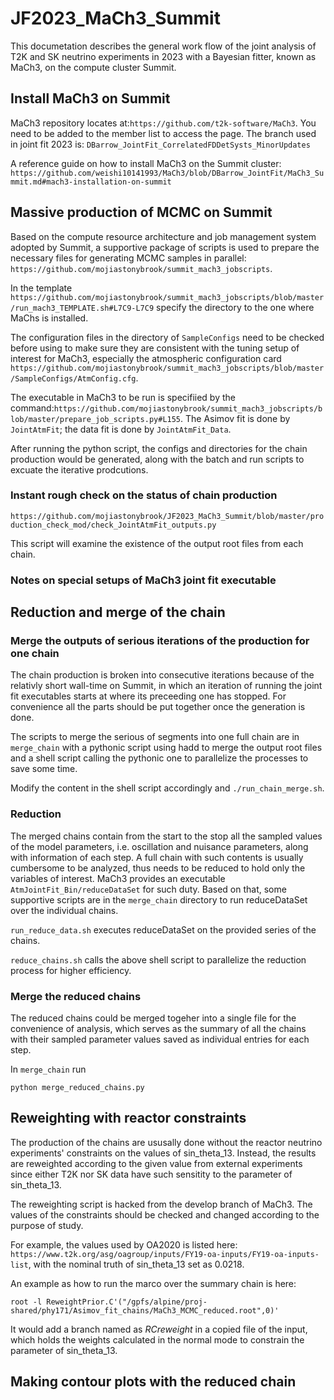 # JF2023_MaCh3_Summit
This documetation describes the general work flow of the joint analysis of T2K and SK neutrino experiments in 2023 with a Bayesian fitter, known as MaCh3, on the compute cluster Summit.
## Install MaCh3 on Summit
MaCh3 repository locates at:`https://github.com/t2k-software/MaCh3`. You need to be added to the member list to access the page. 
The branch used in joint fit 2023 is: `DBarrow_JointFit_CorrelatedFDDetSysts_MinorUpdates`

A reference guide on how to install MaCh3 on the Summit cluster: `https://github.com/weishi10141993/MaCh3/blob/DBarrow_JointFit/MaCh3_Summit.md#mach3-installation-on-summit`
## Massive production of MCMC on Summit
Based on the compute resource architecture and job management system adopted by Summit, a supportive package of scripts is used to prepare the necessary files for generating MCMC samples in parallel: `https://github.com/mojiastonybrook/summit_mach3_jobscripts`.

In the template `https://github.com/mojiastonybrook/summit_mach3_jobscripts/blob/master/run_mach3_TEMPLATE.sh#L7C9-L7C9` specify the directory to the one where MaChs is installed.

The configuration files in the directory of `SampleConfigs` need to be checked before using to make sure they are consistent with the tuning setup of interest for MaCh3, especially the atmospheric configuration card `https://github.com/mojiastonybrook/summit_mach3_jobscripts/blob/master/SampleConfigs/AtmConfig.cfg`.

The executable in MaCh3 to be run is specifiied by the command:`https://github.com/mojiastonybrook/summit_mach3_jobscripts/blob/master/prepare_job_scripts.py#L155`. 
The Asimov fit is done by `JointAtmFit`; the data fit is done by `JointAtmFit_Data`. 

After running the python script, the configs and directories for the chain production would be generated, along with the batch and run scripts to excuate the iterative prodcutions. 
### Instant rough check on the status of chain production
`https://github.com/mojiastonybrook/JF2023_MaCh3_Summit/blob/master/production_check_mod/check_JointAtmFit_outputs.py`

This script will examine the existence of the output root files from each chain. 
### Notes on special setups of MaCh3 joint fit executable


## Reduction and merge of the chain
### Merge the outputs of serious iterations of the production for one chain
The chain production is broken into consecutive iterations because of the relativly short wall-time on Summit, in which an iteration of running the joint fit executables starts at where its preceeding one has stopped. For convenience all the parts should be put together once the generation is done.

The scripts to merge the serious of segments into one full chain are in `merge_chain` with a pythonic script using hadd to merge the output root files and a shell script calling the pythonic one to parallelize the processes to save some time.

Modify the content in the shell script accordingly and `./run_chain_merge.sh`.
### Reduction
The merged chains contain from the start to the stop all the sampled values of the model parameters, i.e. oscillation and nuisance parameters, along with information of each step. A full chain with such contents is usually cumbersome to be analyzed, thus needs to be reduced to hold only the variables of interest. MaCh3 provides an executable `AtmJointFit_Bin/reduceDataSet` for such duty. Based on that, some supportive scripts are in the `merge_chain` directory to run reduceDataSet over the individual chains.

`run_reduce_data.sh` executes reduceDataSet on the provided series of the chains.

`reduce_chains.sh` calls the above shell script to parallelize the reduction process for higher efficiency.

### Merge the reduced chains
The reduced chains could be merged togeher into a single file for the convenience of analysis, which serves as the summary of all the chains with their sampled parameter values saved as individual entries for each step. 

In `merge_chain` run
```
python merge_reduced_chains.py
```
## Reweighting with reactor constraints
The production of the chains are ususally done without the reactor neutrino experiments' constraints on the values of sin_theta_13. Instead, the results are reweighted according to the given value from external experiments since either T2K nor SK data have such sensitity to the parameter of sin_theta_13.

The reweighting script is hacked from the develop branch of MaCh3.
The values of the constraints should be checked and changed according to the purpose of study.

For example, the values used by OA2020 is listed here: `https://www.t2k.org/asg/oagroup/inputs/FY19-oa-inputs/FY19-oa-inputs-list`, with the nominal truth of sin_theta_13 set as 0.0218.

An example as how to run the marco over the summary chain is here:
```
root -l ReweightPrior.C'("/gpfs/alpine/proj-shared/phy171/Asimov_fit_chains/MaCh3_MCMC_reduced.root",0)'
```
It would add a branch named as *RCreweight* in a copied file of the input, which holds the weights calculated in the normal mode to constrain the parameter of sin_theta_13.

## Making contour plots with the reduced chain




